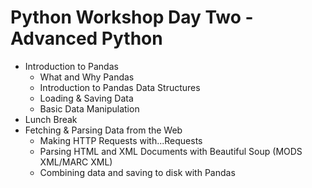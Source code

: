# Python Workshop Day Two - Advanced Python


* Introduction to Pandas
    * What and Why Pandas
    * Introduction to Pandas Data Structures
    * Loading & Saving Data
    * Basic Data Manipulation
* Lunch Break
* Fetching & Parsing Data from the Web
    * Making HTTP Requests with...Requests
    * Parsing HTML and XML Documents with Beautiful Soup (MODS XML/MARC XML)
    * Combining data and saving to disk with Pandas